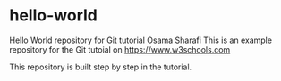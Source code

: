 # hello-world
Hello World repository for Git tutorial Osama Sharafi
This is an example repository for the Git tutoial on https://www.w3schools.com

This repository is built step by step in the tutorial.
